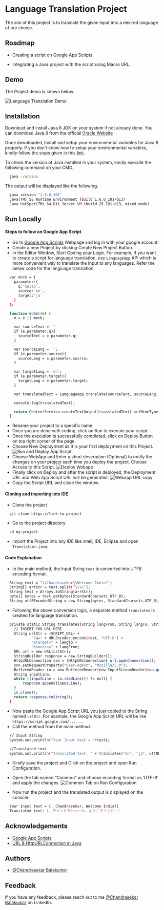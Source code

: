 # Language Translation Project

The aim of this project is to translate the given input into a desired language of our choice.

## Roadmap

- Creating a script on Google App Scripts

- Integrating a Java project with the script using Macro URL.

## Demo

The Project demo is shown below.

![Language Translation Demo](https://media.giphy.com/media/wOLeWzEcziOYslYAfG/giphy.gif)

## Installation

Download and install Java 8 JDK on your system if not already done.
You can download Java 8 from the official [Oracle Website](https://www.oracle.com/in/java/technologies/javase/javase8-archive-downloads.html) 

Once downloaded, Install and setup your environemntal variables for Java 8 properly. If you don't know how to setup your environmental variables, kindly follow the steps given in this [link](https://www.javatpoint.com/how-to-set-path-in-java).

To check the version of Java installed in your system, kindly execute the following command on your CMD.

```bash
  java -version
```
The output will be displayed like the following.

```bash
  java version "1.8.0_101"
  Java(TM) SE Runtime Environment (build 1.8.0_101-b13)
  Java HotSpot(TM) 64-Bit Server VM (build 25.101-b13, mixed mode)
```



## Run Locally

#### Steps to follow on Google App Script
- Go to [Google App Scripts](https://script.google.com/home) Webpage and log in with your google account.
- Create a new Project by clicking Create New Project Button.
- In the Editor Window, Start Coding your Logic. For example, if you want to create a script for language translation, use `LanguageApp` API which is more convenient way to translate the input to any languages. Refer the below code for the langiuage translation.
```bash
  var mock = {
    parameter:{
      q:'hello',
      source:'en',
      target:'ja'
    }
  };

  function doGet(e) {
    e = e || mock;

    var sourceText = ''
    if (e.parameter.q){
      sourceText = e.parameter.q;
    }

    var sourceLang = '';
    if (e.parameter.source){
      sourceLang = e.parameter.source;
    }

    var targetLang = 'en';
    if (e.parameter.target){
      targetLang = e.parameter.target;
    }

    var translatedText = LanguageApp.translate(sourceText, sourceLang, targetLang, {contentType: 'html'});

    console.log(translatedText);

    return ContentService.createTextOutput(translatedText).setMimeType(ContentService.MimeType.JSON);
  }
```
- Rename your project to a specific name.
- Once you are done with coding, click on Run to execute your script.
- Once the execution is successfully completed, click on Deploy Button on top right corner of the page.
- Choose New Deployment as it is your first deployment on this Project.
![Run and Deploy App Script](https://miro.medium.com/max/1838/1*H0bnXd7zpMSoh9M_TlQgdQ.png)
- Choose WebApp and Enter a short description (Optional) to notify the changes on your project each time you deploy the project. Choose Access to this Script.
![Deploy Webapp](https://www.benlcollins.com/wp-content/uploads/2020/12/31_newDeployment.jpg)
- Finally click on Deploy and after the script is deployed, the Deployment URL and Web App Script URL will be generated.
![Webapp URL copy](http://technokarak.com/wp-content/uploads/2014/05/gs7.png)
- Copy the Script URL and close the window.

#### Cloning and importing into IDE
- Clone the project

```bash
  git clone https://link-to-project
```

- Go to the project directory

```bash
  cd my-project
```
- Import the Project into any IDE like intelij IDE, Eclipse and open `Translation.java`.

#### Code Explanation

- In the main method, the Input String `text` is converted into UTF8 encoding format.
```bash
  String text = "\\Chandrasekar\\Welcome India!";
  String[] arrStr = text.split("\\\\");
  String test = Arrays.toString(arrStr);
  byte[] bytes = test.getBytes(StandardCharsets.UTF_8);
  String utf8EncodedString = new String(bytes, StandardCharsets.UTF_8);
```
- Following the above conversion logic, a separate method `translates` is created for language translation.
```bash
  private static String translates(String langFrom, String langTo, String text) throws IOException {
    // INSERT YOU URL HERE
    String urlStr = <SCRIPT_URL> +
            "?q=" + URLEncoder.encode(text, "UTF-8") +
            "&target=" + langTo +
            "&source=" + langFrom;
    URL url = new URL(urlStr);
    StringBuilder response = new StringBuilder();
    HttpURLConnection con = (HttpURLConnection) url.openConnection();
    con.setRequestProperty("User-Agent", "Mozilla/5.0");
    BufferedReader in = new BufferedReader(new InputStreamReader(con.getInputStream()));
    String inputLine;
    while ((inputLine = in.readLine()) != null) {
        response.append(inputLine);
    }
    in.close();
    return response.toString();
  }
```
- Now paste the Google App Script URL you just copied to the String named `urlStr`. For example, the Google App Script URL will be like `https://script.google.com/......`.
- Call the method from the main method.
```bash
  // Input String
  System.out.println("Your Input text = "+test);
  
  //Translated text
  System.out.println("Translated text: " + translates("en", "ja", utf8EncodedString));
```
- Kindly save the project and Click on the project and open Run Configuration.

- Open the tab named “Common” and choose encoding format as ‘UTF-8’ and apply the changes.
![Common Tab on Run Configuration](https://1.bp.blogspot.com/-MQRvUR_pGRE/WRHI4It_Z4I/AAAAAAAAAfA/SNqnBwpXBsMQs9aQWihWfjgQoPt61ZO0ACLcB/s1600/RunConfigurations-Common-Encoding-UTF8.png)
- Now run the project and the translated output is displayed on the console.
```bash
  Your Input text = [, Chandrasekar, Welcome India!]
  Translated text: [、チャンドラセカール、ようこそインド！]
```








## Acknowledgements

 - [Google App Scripts](https://www.google.com/script/start/)
 - [URL & HttpURLConnection in Java](https://www.geeksforgeeks.org/java-net-httpurlconnection-class-java/)

## Authors

- [@Chandrasekar Balakumar](https://github.com/CHANDRASEKAR98)


## Feedback

If you have any feedback, please reach out to me [@Chandrasekar Balakumar](https://www.linkedin.com/in/chandrasekarbalakumar98/) on LinkedIn.

